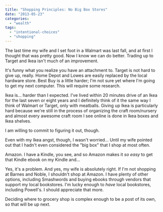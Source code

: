 ```yaml
---
title: "Shopping Principles: No Big Box Stores"
date: "2013-05-23"
categories: 
  - "wealth"
tags: 
  - "intentional-choices"
  - "shopping"
---
```


The last time my wife and I set foot in a Walmart was last fall, and at first I thought that was pretty good. Now I know we can do better. Trading up to Target and Ikea isn't much of an improvement.

It's funny what you realize you have an attachment to. Target is not hard to give up, really. Home Depot and Lowes are easily replaced by the local hardware store. Best Buy is a little harder; I'm not sure yet where I'm going to get my next computer. This will require some research.

Ikea is... harder than I expected. I've lived within 20 minutes drive of an Ikea for the last seven or eight years and I definitely think of it the same way I think of Walmart or Target, only with meatballs. Giving up Ikea is particularly hard because we're still in the process of organizing the craft room/nursery and almost every awesome craft room I see online is done in Ikea boxes and Ikea shelves.

I am willing to commit to figuring it out, though.

Even with my Ikea angst, though, I wasn't worried... Until my wife pointed out that I hadn't even considered the "big box" that I shop at most often.

Amazon. I have a Kindle, you see, and so Amazon makes it _so easy_ to get that Kindle ebook on my Kindle and...

Yes, it's a problem. And yes, my wife is absolutely right. If I'm not shopping at Barnes and Noble, I shouldn't shop at Amazon. I have plenty of other options, including Smashwords and buying ebooks through vendors that support my local bookstores. I'm lucky enough to _have_ local bookstores, including Powell's. I should appreciate that more.

Deciding where to grocery shop is complex enough to be a post of its own, so that will be up next.
